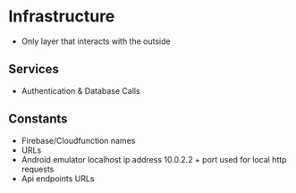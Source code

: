 # Infrastructure
* Only layer that interacts with the outside

## Services
* Authentication & Database Calls

## Constants
* Firebase/Cloudfunction names
* URLs
* Android emulator localhost ip address 10.0.2.2 + port used for local http requests
* Api endpoints URLs